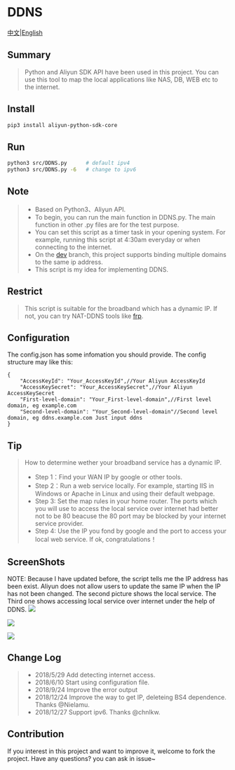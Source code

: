 # DDNS
[中文](https://github.com/mgsky1/DDNS/blob/master/README_ZH_CN.md)|[English](https://github.com/mgsky1/DDNS/blob/master/README.md)
## Summary
> Python and Aliyun SDK API have been used in this project. You can use this tool to map the local applications like NAS, DB, WEB etc to the internet.
## Install
```bash
pip3 install aliyun-python-sdk-core
```
## Run
```bash
python3 src/DDNS.py      # default ipv4
python3 src/DDNS.py -6   # change to ipv6
```
## Note
> * Based on Python3、Aliyun API.
> * To begin, you can run the main function in DDNS.py. The main function in other .py files are for the test purpose.
> * You can set this script as a timer task in your opening system. For example, running this script at 4:30am everyday or when connecting to the internet.
> * On the [dev](https://github.com/mgsky1/DDNS/tree/dev) branch, this project supports binding multiple domains to the same ip address.
> * This script is my idea for implementing DDNS.

## Restrict
> This script is suitable for the broadband which has a dynamic IP. If not, you can try NAT-DDNS tools like [frp](https://github.com/fatedier/frp).

## Configuration
The config.json has some infomation you should provide. The config structure may like this: 
```
{
    "AccessKeyId": "Your_AccessKeyId",//Your Aliyun AccessKeyId
    "AccessKeySecret": "Your_AccessKeySecret",//Your Aliyun AccessKeySecret
    "First-level-domain": "Your_First-level-domain",//First level domain, eg example.com
    "Second-level-domain": "Your_Second-level-domain"//Second level domain, eg ddns.example.com Just input ddns
}
```
## Tip
> How to determine wether your broadband service has a dynamic IP.
> * Step 1：Find your WAN IP by google or other tools.
> * Step 2：Run a web service locally. For example, starting IIS in Windows or Apache in Linux and using their default webpage.
> * Step 3: Set the map rules in your home router. The ports which you will use to access the local service over internet had better not to be 80 beacuse the 80 port may be blocked by your internet service provider.
> * Step 4: Use the IP you fond by google and the port to access your local web service. If ok, congratulations！

## ScreenShots
NOTE: Because I have updated before, the script tells me the IP address has been exist. Aliyun does not allow users to update the same IP when the IP has not been changed. The second picture shows the local service. The Third one shows accessing local service over internet under the help of DDNS.
![](http://xxx.fishc.org/forum/201805/26/181341tp2frcnnnvnvc5iz.png)

![](http://xxx.fishc.org/forum/201805/26/200124rsubrwwdblr8ffwz.png)

![](http://xxx.fishc.org/forum/201805/26/200228kb1u63hargn0pc1n.png)

## Change Log
> * 2018/5/29 Add detecting internet access.
> * 2018/6/10 Start using configuration file.
> * 2018/9/24 Improve the error output
> * 2018/12/24 Improve the way to get IP, deleteing BS4 dependence. Thanks @Nielamu.
> * 2018/12/27 Support ipv6. Thanks @chnlkw.

## Contribution
If you interest in this project and want to improve it, welcome to fork the project. Have any questions? you can ask in issue~